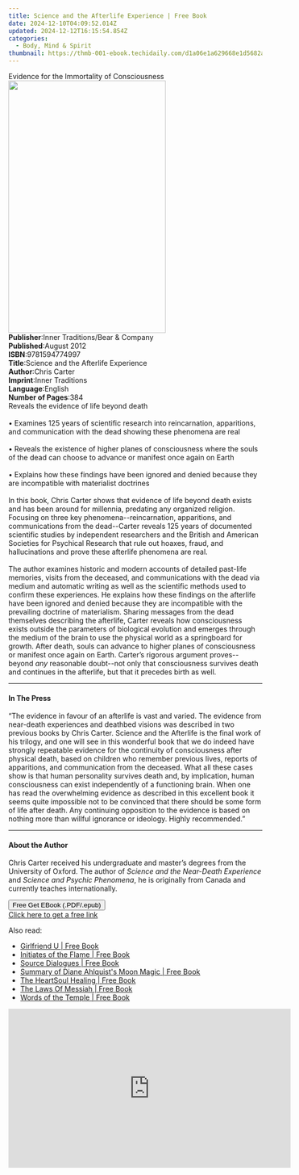 ```yaml
---
title: Science and the Afterlife Experience | Free Book
date: 2024-12-10T04:09:52.014Z
updated: 2024-12-12T16:15:54.854Z
categories:
  - Body, Mind & Spirit
thumbnail: https://thmb-001-ebook.techidaily.com/d1a06e1a629668e1d5682ada86798731aa1dea4198a96abd4680fecca945edda.jpg
---
```

<main id="book-container">
  <div class="flex flex-col">
    <div class="book-brief flex-1 py-6 px-4 sm:p-6 md:py-10 md:px-8">
      <!-- brief-->
      <div class="book-brief-main">
        Evidence for the Immortality of Consciousness
      </div>
    </div>
    <div
      class="book-meta-info flex-1 grid gap-4 col-start-1 col-end-3 row-start-1 sm:mb-6 sm:grid-cols-4 lg:gap-6 lg:col-start-2 lg:row-end-6 lg:row-span-6 lg:mb-0"
    >
      <div
        class="book-meta-info-left place-content-center mt-4 p-4 text-sm leading-6 col-start-2 col-span-2 dark:text-slate-400"
      >
        <img
          class="w-full h-500 object-cover rounded-lg sm:h-255 sm:col-span-2 lg:col-span-full"
          src="https://img-001-ebook.techidaily.com/04fb79c4825a6c2d54ca32db0ee42feaba75e5a7916c860aad5c1507113699cc.jpg"
          alt=""
          width="312"
          height="500"
        />
      </div>
      <div
        class="book-meta-info-right mt-2 col-start-1 row-start-2 col-span-3 self-center"
      >
        <!-- meta data  -->
        <div class="flex flex-col px-4 md:px-8">
          <div class="flex-1">
            <strong>Publisher</strong>:<span class="px-2"
              >Inner Traditions/Bear &amp; Company</span
            >
          </div>
          <div class="flex-1">
            <strong>Published</strong>:<span class="px-2">August 2012</span>
          </div>
          <div class="flex-1">
            <strong>ISBN</strong>:<span class="px-2">9781594774997</span>
          </div>
          <div class="flex-1">
            <strong>Title</strong>:<span class="px-2"
              >Science and the Afterlife Experience</span
            >
          </div>
          <div class="flex-1">
            <strong>Author</strong>:<span class="px-2">Chris Carter</span>
          </div>
          <div class="flex-1">
            <strong>Imprint</strong>:<span class="px-2">Inner Traditions</span>
          </div>
          <div class="flex-1">
            <strong>Language</strong>:<span class="px-2">English</span>
          </div>
          <div class="flex-1">
            <strong>Number of Pages</strong>:<span class="px-2">384</span>
          </div>
        </div>
      </div>
    </div>
    <div class="book-description flex-1 py-6 px-4 sm:p-6 md:py-10 md:px-8">
      <div class="book-description-main">
        <div accordion-content="" id="description">
          Reveals the evidence of life beyond death <br />
          <br />• Examines 125 years of scientific research into reincarnation,
          apparitions, and communication with the dead showing these phenomena
          are real <br />
          <br />• Reveals the existence of higher planes of consciousness where
          the souls of the dead can choose to advance or manifest once again on
          Earth <br />
          <br />• Explains how these findings have been ignored and denied
          because they are incompatible with materialist doctrines <br />
          <br />In this book, Chris Carter shows that evidence of life beyond
          death exists and has been around for millennia, predating any
          organized religion. Focusing on three key phenomena--reincarnation,
          apparitions, and communications from the dead--Carter reveals 125
          years of documented scientific studies by independent researchers and
          the British and American Societies for Psychical Research that rule
          out hoaxes, fraud, and hallucinations and prove these afterlife
          phenomena are real. <br />
          <br />The author examines historic and modern accounts of detailed
          past-life memories, visits from the deceased, and communications with
          the dead via medium and automatic writing as well as the scientific
          methods used to confirm these experiences. He explains how these
          findings on the afterlife have been ignored and denied because they
          are incompatible with the prevailing doctrine of materialism. Sharing
          messages from the dead themselves describing the afterlife, Carter
          reveals how consciousness exists outside the parameters of biological
          evolution and emerges through the medium of the brain to use the
          physical world as a springboard for growth. After death, souls can
          advance to higher planes of consciousness or manifest once again on
          Earth. Carter’s rigorous argument proves--beyond <i>any</i> reasonable
          doubt--not only that consciousness survives death and continues in the
          afterlife, but that it precedes birth as well.
        </div>
        <div class="accordion-fader"></div>
      </div>
    </div>
    <div class="book-excerpts flex-1 py-6 px-4 sm:p-6 md:py-10 md:px-8">
      <!-- excerpts-->
      <div class="book-excerpts-main">
        <hr />
        <h4 class="placeholder placeholder-heading">
          <span>In The Press</span>
        </h4>
        <p>
          “The evidence in favour of an afterlife is vast and varied. The
          evidence from near-death experiences and deathbed visions was
          described in two previous books by Chris Carter. Science and the
          Afterlife is the final work of his trilogy, and one will see in this
          wonderful book that we do indeed have strongly repeatable evidence for
          the continuity of consciousness after physical death, based on
          children who remember previous lives, reports of apparitions, and
          communication from the deceased. What all these cases show is that
          human personality survives death and, by implication, human
          consciousness can exist independently of a functioning brain. When one
          has read the overwhelming evidence as described in this excellent book
          it seems quite impossible not to be convinced that there should be
          some form of life after death. Any continuing opposition to the
          evidence is based on nothing more than willful ignorance or ideology.
          Highly recommended.”
        </p>
      </div>
    </div>
    <div class="book-about-author flex-1 py-6 px-4 sm:p-6 md:py-10 md:px-8">
      <!-- about author-->
      <div class="book-main-author-main">
        <hr />
        <h4 class="placeholder placeholder-heading">
          <span>About the Author</span>
        </h4>
        <p>
          Chris Carter received his undergraduate and master’s degrees from the
          University of Oxford. The author of
          <i>Science and the Near-Death Experience</i> and
          <i>Science and Psychic Phenomena</i>, he is originally from Canada and
          currently teaches internationally.
        </p>
      </div>
    </div>
    <div class="book-free-get flex-1 py-6 px-4 sm:p-6 md:py-10 md:px-8">
      <button
        id="btn-free-get"
        class="bg-blue-500 hover:bg-blue-700 text-white font-bold py-2 px-4 rounded"
      >
        Free Get EBook (.PDF/.epub)
      </button>
      <div id="countdown-display" class="px-2 text-lg mt-2"></div>
      <a
        id="free-link"
        class="hidden bg-blue-500 hover:bg-blue-700 text-white font-bold py-2 px-4 rounded"
        href="https://www.ebooks.com/en-us/book/95782188/science-and-the-afterlife-experience/chris-carter/"
        target="_blank"
        >Click here to get a free link</a
      >
    </div>
    <script>
      let countdownTime = 0;
      let countdownInterval = null;
      document
        .getElementById('btn-free-get')
        .addEventListener('click', startCountdown);
      function startCountdown() {
        countdownTime = new Date().getTime() + 60000 * 3;
        countdownInterval = setInterval(updateCountdown, 1000);
        document.getElementById('btn-free-get').disabled = true;
        document
          .getElementById('btn-free-get')
          .classList.add('bg-gray-500', 'cursor-not-allowed');
      }
      function updateCountdown() {
        let currentTime = new Date().getTime();
        let timeLeft = countdownTime - currentTime;
        let secondsLeft = Math.floor(timeLeft / 1000);
        document.getElementById('countdown-display').innerHTML =
          `Remaining time: ${secondsLeft} seconds.`;
        if (secondsLeft <= 0) {
          clearInterval(countdownInterval);
          document.getElementById('btn-free-get').classList.add('hidden');
          document.getElementById('free-link').classList.remove('hidden');
          document.getElementById('countdown-display').innerHTML = '';
        }
      }
    </script>
  </div>
</main>

<ins class="adsbygoogle"
      style="display:block"
      data-ad-client="ca-pub-7571918770474297"
      data-ad-slot="8358498916"
      data-ad-format="auto"
      data-full-width-responsive="true"></ins>
    

<span class="atpl-alsoreadstyle">Also read:</span>
<div><ul>
<li><a href="https://novels-ebooks.techidaily.com/210501927-9781736973837-girlfriend-u/"><u>Girlfriend U | Free Book</u></a></li>
<li><a href="https://novels-ebooks.techidaily.com/210502018-9781774816950-initiates-of-the-flame/"><u>Initiates of the Flame | Free Book</u></a></li>
<li><a href="https://novels-ebooks.techidaily.com/210502015-9781953120472-source-dialogues/"><u>Source Dialogues | Free Book</u></a></li>
<li><a href="https://novels-ebooks.techidaily.com/210502132-9781669350415-summary-of-diane-ahlquists-moon-magic/"><u>Summary of Diane Ahlquist's Moon Magic | Free Book</u></a></li>
<li><a href="https://novels-ebooks.techidaily.com/210501921-9781087944593-the-heartsoul-healing/"><u>The HeartSoul Healing | Free Book</u></a></li>
<li><a href="https://novels-ebooks.techidaily.com/210502359-9781942125983-the-laws-of-messiah/"><u>The Laws Of Messiah | Free Book</u></a></li>
<li><a href="https://novels-ebooks.techidaily.com/210501943-9781957343013-words-of-the-temple/"><u>Words of the Temple | Free Book</u></a></li>
</ul></div>

<!-- affiliate ads begin -->
<iframe width="560" height="315" src="https://www.youtube.com/embed/zWYVKFk3yPQ?si=Yu7xsjIYgRiq8zHk" title="YouTube video player" frameborder="0" allow="accelerometer; autoplay; clipboard-write; encrypted-media; gyroscope; picture-in-picture; web-share" referrerpolicy="strict-origin-when-cross-origin" allowfullscreen></iframe>
<!-- affiliate ads end -->

